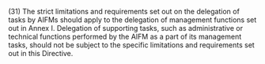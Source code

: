 (31) The strict limitations and requirements set out on the delegation of tasks by AIFMs should apply to the delegation of management functions set out in Annex I. Delegation of supporting tasks, such as administrative or technical functions performed by the AIFM as a part of its management tasks, should not be subject to the specific limitations and requirements set out in this Directive.